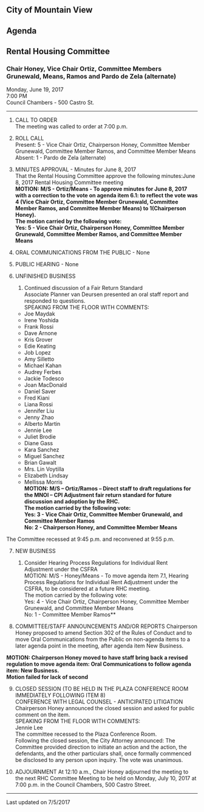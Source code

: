 ## City of Mountain View
## Agenda
## Rental Housing Committee

### Chair Honey, Vice Chair Ortiz, Committee Members Grunewald, Means, Ramos and Pardo de Zela (alternate)

Monday, June 19, 2017  
7:00 PM  
Council Chambers - 500 Castro St.  

***

1. CALL TO ORDER  
  The meeting was called to order at 7:00 p.m.

2.  ROLL CALL  
  Present: 5 - Vice Chair Ortiz, Chairperson Honey, Committee Member Grunewald, Committee Member Ramos, and Committee Member Means  
  Absent: 1 - Pardo de Zela (alternate) 

3. MINUTES APPROVAL - Minutes for June 8, 2017  
That the Rental Housing Committee approve the following minutes:June 8, 2017 Rental Housing Committee meeting  
**MOTION: M/S - Ortiz/Means - To approve minutes for June 8, 2017 with a correction to the vote on agenda item 6.1: to reflect the vote was 4 (Vice Chair Ortiz, Committee Member Grunewald, Committee Member Ramos, and Committee Member Means)  to 1(Chairperson Honey).  
The motion carried by the following vote:  
Yes: 5 - Vice Chair Ortiz, Chairperson Honey, Committee Member Grunewald, Committee Member Ramos, and Committee Member Means**  

4. ORAL COMMUNICATIONS FROM THE PUBLIC  - None  

5. PUBLIC HEARING - None

6. UNFINISHED BUSINESS  
    1. Continued discussion of a Fair Return Standard  
	Associate Planner van Deursen presented an oral staff report and responded to questions.  
	SPEAKING FROM THE FLOOR WITH COMMENTS:  
	* Joe Maydak 
	* Irene Yoshida  
	* Frank Rossi
	* Dave Arnone  
	* Kris Grover  
	* Edie Keating  
	* Job Lopez  
	* Amy Silletto  
	* Michael Kahan  
	* Audrey Ferbes 
	* Jackie Todesco  
	* Joan MacDonald  
	* Daniel Saver  
	* Fred Kiani  
	* Liana Rossi  
	* Jennifer Liu  
	* Jenny Zhao  
	* Alberto Martin  
	* Jennie Lee  
	* Juliet Brodie  
	* Diane Gass  
	* Kara Sanchez  
	* Miguel Sanchez  
	* Brian Gawalt 
	* Mrs. Lin Voytilla 
	* Elizabeth Lindsay  
	* Mellissa Morris  
	**MOTION: M/S – Ortiz/Ramos – Direct staff to draft regulations for the MNOI – CPI Adjustment fair return standard for future discussion and adoption by the RHC.  
	The motion carried by the following vote:  
	Yes: 3 - Vice Chair Ortiz, Committee Member Grunewald, and Committee Member Ramos  
	No: 2 - Chairperson Honey, and Committee Member Means**  
	
The Committee recessed at  9:45 p.m. and reconvened at 9:55 p.m.  

7.  NEW BUSINESS  
      1. Consider Hearing Process Regulations for Individual Rent Adjustment under the CSFRA  
	  MOTION: M/S - Honey/Means - To move agenda item 7.1, Hearing Process Regulations for Individual Rent Adjustment under the CSFRA, to be considered at a future RHC meeting.  
	  The motion carried by the following vote:  
	  Yes: 4 - Vice Chair Ortiz, Chairperson Honey, Committee Member Grunewald, and Committee Member Means  
	  No: 1 - Committee Member Ramos**  

8. COMMITTEE/STAFF ANNOUNCEMENTS AND/OR REPORTS
Chairperson Honey proposed to amend Section 302 of the Rules of Conduct and to move Oral Communications from the Public on non-agenda items to a later agenda point in the meeting, after agenda item New Business.  

**MOTION: Chairperson Honey moved to have staff bring back a revised regulation to move agenda item: Oral Communications to follow agenda item: New Business.  
Motion failed for lack of second**  

9.  CLOSED SESSION (TO BE HELD IN THE PLAZA CONFERENCE ROOM IMMEDIATELY FOLLOWING ITEM 8)  
CONFERENCE WITH LEGAL COUNSEL - ANTICIPATED LITIGATION 
Chairperson Honey announced the closed session and asked for public comment on the item.   
SPEAKING FROM THE FLOOR WITH COMMENTS:  
Jennie Lee  
The committee recessed to the Plaza Conference Room.  
Following the closed session, the City Attorney announced: The Committee provided direction to initiate an action and the action, the defendants, and the other particulars shall, once formally commenced be disclosed to any person upon inquiry. The vote was unanimous.  

10. ADJOURNMENT
At 12:10 a.m., Chair Honey adjourned the meeting to the next RHC Committee Meeting to be held on Monday, July 10, 2017 at 7:00 p.m. in the Council Chambers, 500 Castro Street.  

***
Last updated on 7/5/2017  